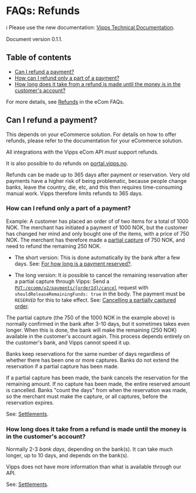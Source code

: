 <!-- START_METADATA
---
title: Refunds
sidebar_position: 40
pagination_next: null
pagination_prev: null
---
END_METADATA -->

# FAQs: Refunds

<!-- START_COMMENT -->

ℹ️ Please use the new documentation:
[Vipps Technical Documentation](https://vippsas.github.io/vipps-developer-docs/).

<!-- END_COMMENT -->

Document version 0.1.1.

<!-- START_TOC -->

## Table of contents

* [Can I refund a payment?](#can-i-refund-a-payment)
* [How can I refund only a part of a payment?](#how-can-i-refund-only-a-part-of-a-payment)
* [How long does it take from a refund is made until the money is in the customer's account?](#how-long-does-it-take-from-a-refund-is-made-until-the-money-is-in-the-customers-account)

<!-- END_TOC -->

For more details, see
[Refunds](https://vippsas.github.io/vipps-developer-docs/docs/APIs/ecom-api/vipps-ecom-api-faq#refunds)
in the eCom FAQs.

## Can I refund a payment?

This depends on your eCommerce solution.
For details on how to offer refunds, please refer to the documentation for your eCommerce solution.

All integrations with the Vipps eCom API _must_  support refunds.

It is also possible to do refunds on
[portal.vipps.no](https://portal.vipps.no).


Refunds can be made up to 365 days after payment or reservation.
Very old payments have a higher risk of being problematic, because people
change banks, leave the country, die, etc,
and this then requires time-consuming manual work.
Vipps therefore limits refunds to 365 days.

### How can I refund only a part of a payment?

Example: A customer has placed an order of of two items for a total of 1000 NOK.
The merchant has initiated a payment of 1000 NOK, but the customer has changed
her mind and only bought one of the items, with a price of 750 NOK. The merchant
has therefore made a
[partial capture](../common-topics/reserve-and-capture#partial-capture)
of 750 NOK, and need to refund the remaining 250 NOK.

* The short version: This is done automatically by the bank after a few days.
See:
[For how long is a payment reserved?](reserve-and-capture-faq.md#for-how-long-is-a-payment-reserved).

* The long version: It _is_ possible to cancel the remaining reservation after a
partial capture through Vipps: Send a
[`PUT:/ecomm/v2/payments/{orderId}/cancel`](https://vippsas.github.io/vipps-developer-docs/api/ecom#tag/Vipps-eCom-API/operation/cancelPaymentRequestUsingPUT)
request with `shouldReleaseRemainingFunds: true` in the body.
The payment must be `RESERVED` for this to take effect.
See:
[Cancelling a partially captured order](https://vippsas.github.io/vipps-developer-docs/docs/APIs/ecom-api/vipps-ecom-api#cancelling-a-partially-captured-order).

The partial capture (the 750 of the 1000 NOK in the example above)
is normally confirmed in the bank after 3-10 days, but it sometimes takes even
longer. When this is done, the bank will make the remaining (250 NOK) available
in the customer's account again. This process depends entirely on the customer's
bank, and Vipps cannot speed it up.

Banks keep reservations for the same number of days regardless of whether there
has been one or more captures. Banks do not extend the reservation if a partial
capture has been made.

If a partial capture has been made, the bank cancels the reservation for the
remaining amount. If no capture has been made, the entire reserved amount is
cancelled. Banks "count the days" from when the reservation was made, so the
merchant must make the capture, or all captures, before the reservation expires.

See: [Settlements](../common-topics/settlements/).

### How long does it take from a refund is made until the money is in the customer's account?

Normally 2-3 _bank days_, depending on the bank(s).
It can take much longer, up to 10 days, and depends on the bank(s).

Vipps does not have more information than what is available through our API.

See: [Settlements](../common-topics/settlements/).
